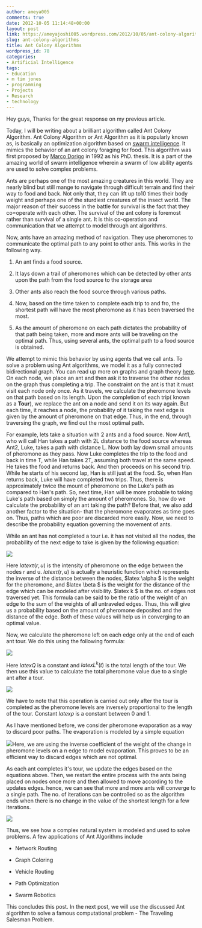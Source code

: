 ```yaml
---
author: ameya005
comments: true
date: 2012-10-05 11:14:48+00:00
layout: post
link: https://ameyajoshi005.wordpress.com/2012/10/05/ant-colony-algorithms/
slug: ant-colony-algorithms
title: Ant Colony Algorithms
wordpress_id: 78
categories:
- Artificial Intelligence
tags:
- Education
- m tim jones
- programming
- Projects
- Research
- technology
---
```


Hey guys, Thanks for the great response on my previous article.

Today, I will be writing about a brilliant algorithm called Ant Colony Algorithm. Ant Colony Algorithm or Ant Algorithm as it is popularly known as, is basically an optimization algorithm based on [swarm intelligence](http://en.wikipedia.org/wiki/Swarm_intelligence). It mimics the behavior of an ant colony foraging for food. This algorithm was first proposed by [Marco Dorigo](http://en.wikipedia.org/wiki/Marco_Dorigo) in 1992 as his PhD. thesis. It is a part of the amazing world of swarm intelligence wherein a swarm of low ability agents are used to solve complex problems.

Ants are perhaps one of the most amazing creatures in this world. They are nearly blind but still mange to navigate through difficult terrain and find their way to food and back. Not only that, they can lift up to10 times their body weight and perhaps one of the sturdiest creatures of the insect world. The major reason of their success in the battle for survival is the fact that they co=operate with each other. The survival of the ant colony is foremost rather than survival of a single ant. It is this co-operation and communication that we attempt to model through ant algorithms.



Now, ants have an amazing method of navigation. They use pheromones to communicate the optimal path to any point to other ants. This works in the following way.



	
  1. An ant finds a food source.

	
  2. It lays down a trail of pheromones which can be detected by other ants upon the path from the food source to the storage area

	
  3. Other ants also reach the food source through various paths.

	
  4. Now, based on the time taken to complete each trip to and fro, the shortest path will have the most pheromone as it has been traversed the most.

	
  5. As the amount of pheromone on each path dictates the probability of that path being taken, more and more ants will be traveling on the optimal path. Thus, using several ants, the optimal path to a food source is obtained.


We attempt to mimic this behavior by using agents that we call ants. To solve a problem using Ant algorithms, we model it as a fully connected bidirectional graph. You can read up more on graphs and graph theory [here](http://en.wikipedia.org/wiki/Graph_theory). On each node, we place an ant and then ask it to traverse the other nodes on the graph thus completing a trip. The constraint on the ant is that it must visit each node only once. As it travels, we calculate the pheromone levels on that path based on its length. Upon the completion of each trip( known as a **Tour**), we replace the ant on a node and send it on its way again. But each time, it reaches a node, the probability of it taking the next edge is given by the amount of pheromone on that edge. Thus, in the end, through traversing the graph, we find out the most optimal path.

For example, lets take a situation with 2 ants and a food source. Now Ant1,  who will call Han takes a path with 2L distance to the food source whereas Ant2, Luke, takes a path with distance L. Now both lay down small amounts of pheromone as they pass. Now Luke completes the trip to the food and back in time T, while Han takes 2T, assuming both travel at the same speed. He takes the food and returns back. And then proceeds on his second trip. While he starts of his second lap, Han is still just at the food. So, when Han returns back, Luke will have completed two trips. Thus, there is approximately twice the mount of pheromone on the Luke's path as compared to Han's path. So, next time, Han will be more probable to taking Luke's path based on simply the amount of pheromones.
So, how do we calculate the probability of an ant taking the path? Before that, we also add another factor to the situation- that the pheromone evaporates as time goes on. Thus, paths which are poor are discarded more easily. Now, we need to describe the probability equation governing the movement of ants.

While an ant has not completed a tour i.e. it has not visited all the nodes, the probability of the next edge to take is given by the following equation:


[![](http://ameyajoshi005.files.wordpress.com/2012/10/ant1.jpg)](http://ameyajoshi005.files.wordpress.com/2012/10/ant1.jpg)




Here $latex \tau(r,u)$ is the intensity of pheromone on the edge between the nodes r and u. $latex \tau(r,u)$ is actually a heuristic function which represents the inverse of the distance between the nodes, $latex \alpha $ is the weight for the pheromone, and $latex \beta $ is the weight for the distance of the edge which can be modeled after visibility. $latex k $ is the no. of edges not traversed yet. This formula can be said to be the ratio of the weight of an edge to the sum of the weights of all untraveled edges. Thus, this will give us a probability based on the amount of pheromone deposited and the distance of the edge. Both of these values will help us in converging to an optimal value.




Now, we calculate the pheromone left on each edge only at the end of each ant tour. We do this using the following formula:




[![](http://ameyajoshi005.files.wordpress.com/2012/10/ant21.jpg)](http://ameyajoshi005.files.wordpress.com/2012/10/ant21.jpg)




Here $latex Q$ is a constant and $latex L^{k}(t)$ is the total length of the tour. We then use this value to calculate the total pheromone value due to a single ant after a tour.




[![](http://ameyajoshi005.files.wordpress.com/2012/10/ant3.jpg)](http://ameyajoshi005.files.wordpress.com/2012/10/ant3.jpg)




We have to note that this operation is carried out only after the tour is completed as the pheromone levels are inversely proportional to the length of the tour. Constant $latex \rho$ is a constant between 0 and 1.




As I have mentioned before, we consider pheromone evaporation as a way to discard poor paths. The evaporation is modeled by a simple equation




[![](http://ameyajoshi005.files.wordpress.com/2012/10/ant4.jpg)](http://ameyajoshi005.files.wordpress.com/2012/10/ant4.jpg)Here, we are using the inverse coefficient of the weight of the change in pheromone levels on a n edge to model evaporation. This proves to be an efficient way to discard edges which are not optimal.




As each ant completes it's tour, we update the edges based on the equations above. Then, we restart the entire process with the ants being placed on nodes once more and then allowed to move according to the updates edges. hence, we can see that more and more ants will converge to a single path. The no. of iterations can be controlled so as the algorithm ends when there is no change in the value of the shortest length for a few iterations.




[![](http://ameyajoshi005.files.wordpress.com/2012/10/aco.jpg)](http://ameyajoshi005.files.wordpress.com/2012/10/aco.jpg)




Thus, we see how a complex natural system is modeled and used to solve problems. A few applications of Ant Algorithms include






	
  * Network Routing

	
  * Graph Coloring

	
  * Vehicle Routing

	
  * Path Optimization

	
  * Swarm Robotics


This concludes this post. In the next post, we will use the discussed Ant algorithm to solve a famous computational problem - The Traveling Salesman Problem.
